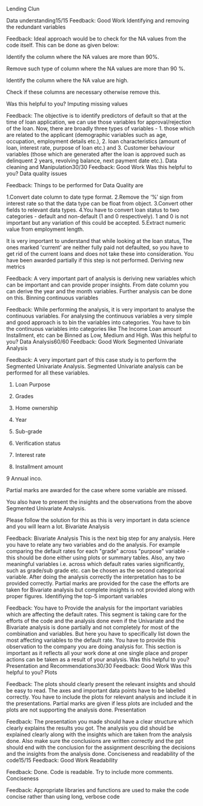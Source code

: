 Lending Clun

Data understanding15/15
Feedback: Good Work
Identifying and removing the redundant variables

Feedback: 
Ideal approach would be to check for the NA values from the code itself. This can be done as given below:

Identify the column where the NA values are more than 90%. 

Remove such type of column where the NA values are more than 90 %.

Identify the column where the NA value are high.

Check if these columns are necessary otherwise remove this.

Was this helpful to you?
Imputing missing values

Feedback: The objective is to identify predictors of default so that at the time of loan application, we can use those variables for approval/rejection of the loan. Now, there are broadly three types of variables - 1. those which are related to the applicant (demographic variables such as age, occupation, employment details etc.), 2. loan characteristics (amount of loan, interest rate, purpose of loan etc.) and 3. Customer behaviour variables (those which are generated after the loan is approved such as delinquent 2 years, revolving balance, next payment date etc.).
Data cleaning and Manipulation30/30
Feedback: Good Work
Was this helpful to you?
Data quality issues

Feedback: Things to be performed for Data Quality are

1.Convert date column to date type format.
2.Remove the ‘%’ sign from interest rate so that the data type can be float from object.
3.Convert other fields to relevant data types.
4.You have to convert loan status to two categories - default and non-default (1 and 0 respectively). 1 and 0 is not important but any variation of this could be accepted.
5.Extract numeric value from employment length.

It is very important to understand that while looking at the loan status, The ones marked 'current' are neither fully paid not defaulted, so you have to get rid of the current loans and does not take these into consideration. You have been awarded partially if this step is not performed.
Deriving new metrics

Feedback: A very important part of analysis is deriving new variables which can be important and can provide proper insights.
From date column you can derive the year and the month variables. Further analysis can be done on this.
Binning continuous variables

Feedback: While performing the analysis, it is very important to analyse the continuous variables. For analysing the continuous variables a very simple and good approach is to bin the variables into categories. You have to bin the continuous variables into categories like The 
Income 
Loan amount 
Installment, etc
can be Binned as Low, Medium and High.
Was this helpful to you?
Data Analysis60/60
Feedback: Good Work
Segmented Univariate Analysis

Feedback: 
A very important part of this case study is to perform the Segmented Univariate Analysis.
Segmented Univariate analysis can be performed for all these variables. 

1. Loan Purpose 

2. Grades 

3. Home ownership 

4. Year 

5. Sub-grade 

6. Verification status 

7. Interest rate 

8. Installment amount 

9 Annual inco.

Partial marks are awarded for the case where some variable are missed.


You also have to present the insights and the observations from the above Segmented Univariate Analysis.

Please follow the solution for this as this is very important in data science and you will learn a lot.
Bivariate Analysis

Feedback: Bivariate Analysis
This is the next big step for any analysis.
Here you have to relate any two variables and do the analysis.
For example comparing the default rates for each "grade" across "purpose" variable - this should be done either using plots or summary tables. Also, any two meaningful variables i.e. across which default rates varies significantly, such as grade/sub grade etc. can be chosen as the second categorical variable.
After doing the analysis correctly the interpretation has to be provided correctly.
Partial marks are provided for the case the efforts are taken for Bivariate analysis but complete insights is not provided along with proper figures.
Identifiying the top-5 important variables

Feedback: You have to Provide the analysis for the important variables which are affecting the default rates. This segment is taking care for the efforts of the code and the analysis done even if the Univariate and the Bivariate analysis is done partially and not completely for most of the combination and variables. But here you have to specifically list down the most affecting variables to the default rate. You have to provide this observation to the company you are doing analysis for. This section is important as it reflects all your work done at one single place and proper actions can be taken as a result of your analysis.
Was this helpful to you?
Presentation and Recommendations30/30
Feedback: Good Work
Was this helpful to you?
Plots

Feedback: The plots should clearly present the relevant insights and should be easy to read. The axes and important data points have to be labelled correctly. You have to include the plots for relevant analysis and include it in the presentations. Partial marks are given if less plots are included and the plots are not supporting the analysis done. 
Presentation

Feedback: The presentation you made should have a clear structure which clearly explains the results you got. The analysis you did should be explained clearly along with the insights which are taken from the analysis done.
Also make sure the conclusions are written correctly and the ppt should end with the conclusion for the assignment describing the decisions and the insights from the analysis done.
Conciseness and readability of the code15/15
Feedback: Good Work
Readability

Feedback: Done. Code is readable. Try to include more comments.
Conciseness

Feedback: Appropriate libraries and functions are used to make the code concise rather than using long, verbose code
